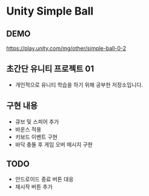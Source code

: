 # Unity Simple Ball 

## DEMO

<https://play.unity.com/mg/other/simple-ball-0-2>

## 초간단 유니티 프로젝트 01

- 개인적으로 유니티 학습을 하기 위해 공부한 저장소입니다.


## 구현 내용

- 큐브 및 스피어 추가
- 바운스 적용
- 키보드 이벤트 구현
- 바닥 충돌 후 게임 오버 메시지 구현

## TODO

- 안드로이드 종료 버튼 대응
- 재시작 버튼 추가
